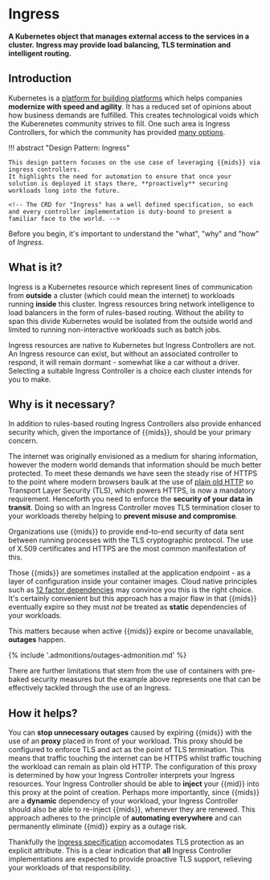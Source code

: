 #  Ingress

<!-- We can justify the inclusion of "ingress" because ingress is a known entity in JSS. -->

**A Kubernetes object that manages external access to the services in a cluster.**
**Ingress may provide load balancing, TLS termination and intelligent routing.**

## Introduction

Kubernetes is a [platform for building platforms](https://twitter.com/kelseyhightower/status/935252923721793536?lang=en-GB) which helps companies **modernize with speed and agility**.
It has a reduced set of opinions about how business demands are fulfilled.
This creates technological voids which the Kuberenetes community strives to fill.
One such area is Ingress Controllers, for which the community has provided [many options](https://kubernetes.io/docs/concepts/services-networking/ingress-controllers/).

!!! abstract "Design Pattern: Ingress"

    This design pattern focuses on the use case of leveraging {{mids}} via ingress controllers.
    It highlights the need for automation to ensure that once your solution is deployed it stays there, **proactively** securing workloads long into the future.

    <!-- The CRD for "Ingress" has a well defined specification, so each and every controller implementation is duty-bound to present a familiar face to the world. -->

Before you begin, it's important to understand the "what", "why" and "how" of *Ingress*. 

## What is it?

Ingress is a Kubernetes resource which represent lines of communication from **outside** a cluster (which could mean the internet) to workloads running **inside** this cluster.
Ingress resources bring network intelligence to load balancers in the form of rules-based routing.
Without the ability to span this divide Kubernetes would be isolated from the outside world and limited to running non-interactive workloads such as batch jobs.

Ingress resources are native to Kubernetes but Ingress Controllers are not.
An Ingress resource can exist, but without an associated controller to respond, it will remain dormant - somewhat like a car without a driver.
Selecting a suitable Ingress Controller is a choice each cluster intends for you to make.

## Why is it necessary?

In addition to rules-based routing Ingress Controllers also provide enhanced security which, given the importance of {{mids}}, should be your primary concern.

The internet was originally envisioned as a medium for sharing information, however the modern world demands that information should be much better protected.
To meet these demands we have seen the steady rise of HTTPS to the point where modern browsers baulk at the use of [plain old HTTP](https://security.googleblog.com/2019/10/no-more-mixed-messages-about-https_3.html) so Transport Layer Security (TLS), which powers HTTPS, is now a mandatory requirement.
Henceforth you need to enforce the **security of your data in transit**.
Doing so with an Ingress Controller moves TLS termination closer to your workloads thereby helping to **prevent misuse and compromise**.

Organizations use {{mids}} to provide end-to-end security of data sent between running processes with the TLS cryptographic protocol.
The use of X.509 certificates and HTTPS are the most common manifestation of this.

Those {{mids}} are sometimes installed at the application endpoint - as a layer of configuration inside your container images.
Cloud native principles such as [12 factor dependencies](https://12factor.net/dependencies) may convince you this is the right choice.
It's certainly convenient but this approach has a major flaw in that {{mids}} eventually expire so they must *not* be treated as **static** dependencies of your workloads.

This matters because when active {{mids}} expire or become unavailable, **outages** happen.

{% include '.admonitions/outages-admonition.md' %}

<!-- see note below -->
There are further limitations that stem from the use of containers with pre-baked security measures but the example above represents one that can be effectively tackled through the use of an Ingress.
<!-- The larger paragraph below is 100% valid, but is perhaps better suited to a discussion about service meshes or the cert-manager CSI-driver - ingress does not provide a solution to the problem described -->
<!--
When you look at the wider picture, you may also notice another concern related to the use of containers with pre-baked security measures.
If your container is used in the context of a Kubernetes [deployment](https://kubernetes.io/docs/concepts/workloads/controllers/deployment/) resource then it may do so as a scaled-out fleet of workloads, each sharing the same {{mid}}.
This outcome is contrary to the meaning of the word "identity" an should be avoided when possible.
Arguably, the total number of {{mids}} in any given cluster should equal the total number of running workloads.
-->

## How it helps?

You can **stop unnecessary outages** caused by expiring {{mids}} with the use of an **proxy** placed in front of your workload.
This proxy should be configured to enforce TLS and act as the point of TLS termination.
This means that traffic touching the internet can be HTTPS whilst traffic touching the workload can remain as plain old HTTP.
The configuration of this proxy is determined by how your Ingress Controller interprets your Ingress resources.
Your Ingress Controller should be able to **inject** your {{mid}} into this proxy at the point of creation.
Perhaps more importantly, since {{mids}} are a **dynamic** dependency of your workload, your Ingress Controller should also be able to re-inject {{mids}}, whenever they are renewed.
This approach adheres to the principle of **automating everywhere** and can permanently eliminate {{mid}} expiry as a outage risk.

Thankfully the [Ingress specification](https://kubernetes.io/docs/reference/kubernetes-api/service-resources/ingress-v1/) accomodates TLS protection as an explicit attribute.
This is a clear indication that **all** Ingress Controller implementations are expected to provide proactive TLS support, relieving your workloads of that responsibility.

<!-- ##### Questions to guide us:

- What are the absolute **required capabilities**? (MVP)
    1. Ability to use a {{mid}}, an X.509 Certificate in this case, to secure traffic
    1. Ability to install/deploy/upload a {{mid}} to a 
    1. Ability to **validate** that a specific {{mid}} is where we think it is (data either proactively requested by Venafi or periodically reported on by the target consumer of the {{mid}})

- What sets the best solutions apart?
    {% include 'best-solutions-common.md' %}
    - Renewal of a {{mid}} should not cause downtime -->
